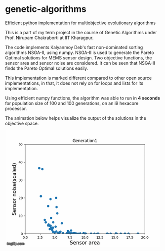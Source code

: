 # genetic-algorithms
Efficient python implementation for multiobjective evolutionary algorithms 

This is a part of my term project in the course of Genetic Algorithms under Prof. Nirupam Chakraborti at IIT Kharagpur.

The code implements Kalyanmoy Deb's fast non-dominated sorting algorithms NSGA-II, using numpy.
NSGA-II is used to generate the Pareto Optimal solutions for MEMS sensor design. Two objective functions, the sensor area and sensor noise are considered. 
It can be seen that NSGA-II finds the Pareto Optimal solutions easily. 

This implementation is marked different compared to other open source implementations, in that, it does not rely on for loops and lists for its implementation.

Using efficient numpy functions, the algorithm was able to run in **4 seconds** for population size of 100 and 100 generations, on an i9 hexacore processor. 

The animation below helps visualize the output of the solutions in the objective space.
<p align="center"> 
<img src="https://github.com/JaydeepGodbole/genetic-algorithms/blob/master/44xglv.gif">
</p>
